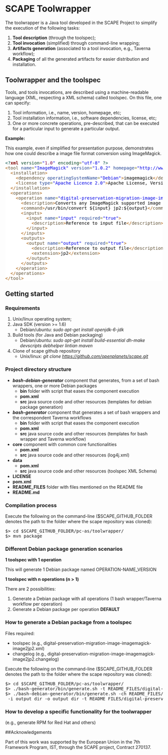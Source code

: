 # SCAPE Toolwrapper

The toolwrapper is a Java tool developed in the SCAPE Project to simplify the execution of the following tasks:

1. __Tool description__ (through the toolspec);
2. __Tool invocation__ (simplified) through command-line wrapping;
3. __Artifacts generation__ (associated to a tool invocation, e.g., Taverna workflow);
4. __Packaging__ of all the generated artifacts for easier distribution and installation.

## Toolwrapper and the toolspec

Tools, and tools invocations, are described using a machine-readable language (XML, respecting a XML schema) called toolspec. On this file, one can specify:

1. Tool information, i.e., name, version, homepage, etc;
2. Tool installation information, i.e., software dependencies, license, etc;
3. One or more concrete operations, pre-described, that can be executed for a particular input to generate a particular output.

__Example:__

This example, even if simplified for presentation purpose, demonstrates how one could describe a image file format conversion using ImageMagick.

<pre style='color:#000000;background:#ffffff;'><span style='color:#004a43; '>&lt;?</span><span style='color:#800000; font-weight:bold; '>xml</span><span style='color:#004a43; '> </span><span style='color:#074726; '>version</span><span style='color:#808030; '>=</span><span style='color:#0000e6; '>"</span><span style='color:#7d0045; '>1.0</span><span style='color:#0000e6; '>"</span><span style='color:#004a43; '> </span><span style='color:#074726; '>encoding</span><span style='color:#808030; '>=</span><span style='color:#0000e6; '>"</span><span style='color:#0000e6; '>utf-8</span><span style='color:#0000e6; '>"</span><span style='color:#004a43; '> </span><span style='color:#004a43; '>?></span>
<span style='color:#a65700; '>&lt;</span><span style='color:#5f5035; '>tool</span> <span style='color:#274796; '>name</span><span style='color:#808030; '>=</span><span style='color:#0000e6; '>"</span><span style='color:#0000e6; '>ImageMagick</span><span style='color:#0000e6; '>"</span> <span style='color:#274796; '>version</span><span style='color:#808030; '>=</span><span style='color:#0000e6; '>"</span><span style='color:#0000e6; '>1.0.2</span><span style='color:#0000e6; '>"</span> <span style='color:#274796; '>homepage</span><span style='color:#808030; '>=</span><span style='color:#0000e6; '>"</span><span style='color:#0000e6; '>http://www.imagemagick.org/script/convert.php</span><span style='color:#0000e6; '>"</span><span style='color:#a65700; '>></span>
  <span style='color:#a65700; '>&lt;</span><span style='color:#5f5035; '>installation</span><span style='color:#a65700; '>></span>
    <span style='color:#a65700; '>&lt;</span><span style='color:#5f5035; '>dependency</span> <span style='color:#274796; '>operatingSystemName</span><span style='color:#808030; '>=</span><span style='color:#0000e6; '>"</span><span style='color:#0000e6; '>Debian</span><span style='color:#0000e6; '>"</span><span style='color:#a65700; '>></span>imagemagick<span style='color:#a65700; '>&lt;/</span><span style='color:#5f5035; '>dependency</span><span style='color:#a65700; '>></span>
    <span style='color:#a65700; '>&lt;</span><span style='color:#5f5035; '>license</span> <span style='color:#274796; '>type</span><span style='color:#808030; '>=</span><span style='color:#0000e6; '>"</span><span style='color:#0000e6; '>Apache Licence 2.0</span><span style='color:#0000e6; '>"</span><span style='color:#a65700; '>></span>Apache License, Version 2.0<span style='color:#a65700; '>&lt;/</span><span style='color:#5f5035; '>license</span><span style='color:#a65700; '>></span>
  <span style='color:#a65700; '>&lt;/</span><span style='color:#5f5035; '>installation</span><span style='color:#a65700; '>></span>
  <span style='color:#a65700; '>&lt;</span><span style='color:#5f5035; '>operations</span><span style='color:#a65700; '>></span>
    <span style='color:#a65700; '>&lt;</span><span style='color:#5f5035; '>operation</span> <span style='color:#274796; '>name</span><span style='color:#808030; '>=</span><span style='color:#0000e6; '>"</span><span style='color:#0000e6; '>digital-preservation-migration-image-imagemagick-image2jp2</span><span style='color:#0000e6; '>"</span><span style='color:#a65700; '>></span>
      <span style='color:#a65700; '>&lt;</span><span style='color:#5f5035; '>description</span><span style='color:#a65700; '>></span>Converts any ImageMagick supported image format to JPEG2000<span style='color:#a65700; '>&lt;/</span><span style='color:#5f5035; '>description</span><span style='color:#a65700; '>></span>
      <span style='color:#a65700; '>&lt;</span><span style='color:#5f5035; '>command</span><span style='color:#a65700; '>></span>/usr/bin/convert ${input} jp2:${output}<span style='color:#a65700; '>&lt;/</span><span style='color:#5f5035; '>command</span><span style='color:#a65700; '>></span>
      <span style='color:#a65700; '>&lt;</span><span style='color:#5f5035; '>inputs</span><span style='color:#a65700; '>></span>
        <span style='color:#a65700; '>&lt;</span><span style='color:#5f5035; '>input</span> <span style='color:#274796; '>name</span><span style='color:#808030; '>=</span><span style='color:#0000e6; '>"</span><span style='color:#0000e6; '>input</span><span style='color:#0000e6; '>"</span> <span style='color:#274796; '>required</span><span style='color:#808030; '>=</span><span style='color:#0000e6; '>"</span><span style='color:#0000e6; '>true</span><span style='color:#0000e6; '>"</span><span style='color:#a65700; '>></span>     
          <span style='color:#a65700; '>&lt;</span><span style='color:#5f5035; '>description</span><span style='color:#a65700; '>></span>Reference to input file<span style='color:#a65700; '>&lt;/</span><span style='color:#5f5035; '>description</span><span style='color:#a65700; '>></span>
        <span style='color:#a65700; '>&lt;/</span><span style='color:#5f5035; '>input</span><span style='color:#a65700; '>></span>
      <span style='color:#a65700; '>&lt;/</span><span style='color:#5f5035; '>inputs</span><span style='color:#a65700; '>></span>
      <span style='color:#a65700; '>&lt;</span><span style='color:#5f5035; '>outputs</span><span style='color:#a65700; '>></span>
        <span style='color:#a65700; '>&lt;</span><span style='color:#5f5035; '>output</span> <span style='color:#274796; '>name</span><span style='color:#808030; '>=</span><span style='color:#0000e6; '>"</span><span style='color:#0000e6; '>output</span><span style='color:#0000e6; '>"</span> <span style='color:#274796; '>required</span><span style='color:#808030; '>=</span><span style='color:#0000e6; '>"</span><span style='color:#0000e6; '>true</span><span style='color:#0000e6; '>"</span><span style='color:#a65700; '>></span>   
          <span style='color:#a65700; '>&lt;</span><span style='color:#5f5035; '>description</span><span style='color:#a65700; '>></span>Reference to output file<span style='color:#a65700; '>&lt;/</span><span style='color:#5f5035; '>description</span><span style='color:#a65700; '>></span>
          <span style='color:#a65700; '>&lt;</span><span style='color:#5f5035; '>extension</span><span style='color:#a65700; '>></span>jp2<span style='color:#a65700; '>&lt;/</span><span style='color:#5f5035; '>extension</span><span style='color:#a65700; '>></span>
        <span style='color:#a65700; '>&lt;/</span><span style='color:#5f5035; '>output</span><span style='color:#a65700; '>></span>
      <span style='color:#a65700; '>&lt;/</span><span style='color:#5f5035; '>outputs</span><span style='color:#a65700; '>></span>
    <span style='color:#a65700; '>&lt;/</span><span style='color:#5f5035; '>operation</span><span style='color:#a65700; '>></span>
  <span style='color:#a65700; '>&lt;/</span><span style='color:#5f5035; '>operations</span><span style='color:#a65700; '>></span>
<span style='color:#a65700; '>&lt;/</span><span style='color:#5f5035; '>tool</span><span style='color:#a65700; '>></span>
</pre>

## Getting started

### Requirements

1. Unix/linux operating system;
2. Java SDK (version >= 1.6)
    * Debian/ubuntu: *sudo apt-get install openjdk-6-jdk*
3. Build tools (for Java and Debian packaging)
    * Debian/ubuntu: *sudo apt-get install build-essential dh-make devscripts debhelper lintian maven*
4. Clone of scape github repository
    * Unix/linux: *git clone https://github.com/openplanets/scape.git*

### Project directory structure

* _**bash-debian-generator**_ component that generates, from a set of bash wrappers, one or more Debian packages
    * **bin** folder with script that eases the component execution
    * **pom.xml**
    * **src** java source code and other resources (templates for debian package generation)
* _**bash-generator**_ component that generates a set of bash wrappers and the correspondent Taverna workflows
    * **bin** folder with script that eases the component execution
    * **pom.xml**
    * **src** java source code and other resources (templates for bash wrapper and Taverna workflow)
* **core** component with common core functionalities
    * **pom.xml**
    * **src** java source code and other resources (log4j.xml)
* **data**
    * **pom.xml**
    * **src** java source code and other resources (toolspec XML Schema)
* **LICENSE**
* **pom.xml**
* **README_FILES** folder with files mentioned on the README file
* **README.md**

### Compilation process

Execute the following on the command-line ($SCAPE\_GITHUB\_FOLDER denotes the path to the folder where the scape repository was cloned):

<pre>$> cd $SCAPE_GITHUB_FOLDER/pc-as/toolwrapper/
$> mvn package</pre>


### Different Debian package generation scenarios

**1 toolspec with 1 operation**

This will generate 1 Debian package named OPERATION-NAME\_VERSION

**1 toolspec with n operations (n > 1)**

There are 2 possibilities:

1. Generate a Debian package with all operations (1 bash wrapper/Taverna workflow per operation)
2. Generate a Debian package per operation **DEFAULT**


### How to generate a Debian package from a toolspec

Files required:

* toolspec (e.g., digital-preservation-migration-image-imagemagick-image2jp2.xml)
* changelog (e.g., digital-preservation-migration-image-imagemagick-image2jp2.changelog)

Execute the following on the command-line ($SCAPE\_GITHUB\_FOLDER denotes the path to the folder where the scape repository was cloned):

<pre>$> cd $SCAPE_GITHUB_FOLDER/pc-as/toolwrapper/
$> ./bash-generator/bin/generate.sh -t README_FILES/digital-preservation-migration-image-imagemagick-image2jp2.xml -o output_dir
$> ./bash-debian-generator/bin/generate.sh -ch README_FILES/digital-preservation-migration-image-imagemagick-image2jp2.changelog -e hsilva@keep.pt
 -i output_dir -o output_dir -t README_FILES/digital-preservation-migration-image-imagemagick-image2jp2.xml
</pre>

### How to develop a specific functionality for the toolwrapper

(e.g., generate RPM for Red Hat and others)

##Acknowledgements

Part of this work was supported by the European Union in the 7th Framework Program, IST, through the SCAPE project, Contract 270137.
